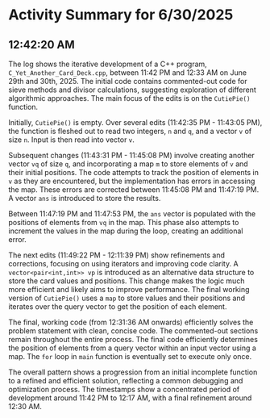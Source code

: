 # Activity Summary for 6/30/2025

## 12:42:20 AM
The log shows the iterative development of a C++ program, `C_Yet_Another_Card_Deck.cpp`, between 11:42 PM and 12:33 AM on June 29th and 30th, 2025.  The initial code contains commented-out code for sieve methods and divisor calculations, suggesting exploration of different algorithmic approaches.  The main focus of the edits is on the `CutiePie()` function.

Initially, `CutiePie()` is empty.  Over several edits (11:42:35 PM - 11:43:05 PM), the function is fleshed out to read two integers, `n` and `q`, and a vector `v` of size `n`.  Input is then read into vector `v`.

Subsequent changes (11:43:31 PM - 11:45:08 PM) involve creating another vector `vq` of size `q`, and incorporating a map `m` to store elements of `v` and their initial positions.  The code attempts to track the position of elements in `v` as they are encountered, but the implementation has errors in accessing the map. These errors are corrected between 11:45:08 PM and 11:47:19 PM.  A vector `ans` is introduced to store the results.

Between 11:47:19 PM and 11:47:53 PM, the `ans` vector is populated with the positions of elements from `vq` in the map. This phase also attempts to increment the values in the map during the loop, creating an additional error.

The next edits (11:49:22 PM - 12:11:39 PM) show refinements and corrections, focusing on using iterators and improving code clarity. A `vector<pair<int,int>> vp` is introduced as an alternative data structure to store the card values and positions. This change makes the logic much more efficient and likely aims to improve performance.  The final working version of `CutiePie()` uses a `map` to store values and their positions and iterates over the query vector to get the position of each element.

The final, working code (from 12:31:36 AM onwards) efficiently solves the problem statement with clean, concise code.  The commented-out sections remain throughout the entire process. The final code efficiently determines the position of elements from a query vector within an input vector using a map. The `for` loop in `main` function is eventually set to execute only once.

The overall pattern shows a progression from an initial incomplete function to a refined and efficient solution, reflecting a common debugging and optimization process.  The timestamps show a concentrated period of development around 11:42 PM to 12:17 AM, with a final refinement around 12:30 AM.
